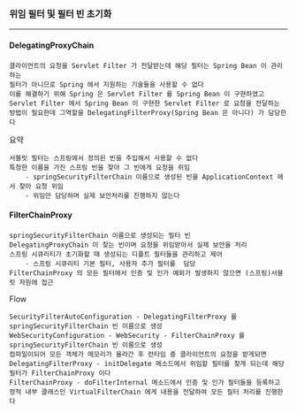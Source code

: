 ### 위임 필터 및 필터 빈 초기화

---

#### DelegatingProxyChain

    클라이언트의 요청을 Servlet Filter 가 전달받는데 해당 필터는 Spring Bean 이 관리하는
    필터가 아니므로 Spring 에서 지원하는 기술들을 사용할 수 없다
    이를 해결하기 위해 Spring 은 Servlet Filter 를 Spring Bean 이 구현하였고
    Servlet Filter 에서 Spring Bean 이 구현한 Servlet Filter 로 요청을 전달하는
    방법이 필요한데 그역할을 DelegatingFilterProxy(Spring Bean 은 아니다) 가 담당한다

요약

    서블릿 필터는 스프링에서 정의된 빈을 주입해서 사용할 수 없다
    특정한 이름을 가진 스프링 빈을 찾아 그 빈에게 요청을 위임
        - springSecurityFilterChain 이름으로 생성된 빈을 ApplicationContext 에서 찾아 요청 위임
        - 위임만 담당하며 실제 보안처리를 진행하지 않는다

#### FilterChainProxy

    springSecurityFilterChain 이름으로 생성되는 필터 빈
    DelegatingProxyChain 이 찾는 빈이며 요청을 위임받아서 실제 보안을 처리
    스프링 시큐리티가 초기화할 때 생성되는 디폴트 필터들을 관리하고 제어
        - 스프링 시큐리티 기본 필터, 사용자 추가 필터를  담당
    FilterChainProxy 의 모든 필터에서 인증 및 인가 예외가 발생하지 않으면 (스프링)서블릿 자원에 접근

Flow

    SecurityFilterAutoConfiguration - DelegatingFilterProxy 를 springSecurityFilterChain 빈 이름으로 생성
    WebSecurityConfiguration - WebSecurity - FilterChainProxy 를 springSecurityFilterChain 빈 이름으로 생성
    컴파일이되어 모든 객체가 메모리가 올라간 후 런타임 중 클라이언트의 요청을 받게되면
    DelegatingFilterProxy - initDelegate 메소드에서 위임할 필터를 찾게 되는데 해당 필터가 FilterChainProxy 이다
    FilterChainProxy - doFilterInternal 메소드에서 인증 및 인가 필터들을 등록하고
    정적 내부 클래스인 VirtualFilterChain 에게 내용을 전달하여 모든 필터 처리를 진행한다
    
    